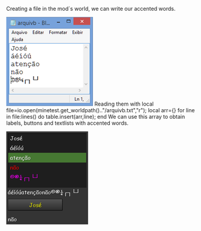 ﻿Creating a file in the mod´s world, we can write our accented words.
 
![alt text](https://raw.githubusercontent.com/jrlazz/lazzaccents/master/accent1.png)
Reading them with
local file=io.open(minetest.get_worldpath().."/arquivb.txt","r");
local arr={}
for line in file:lines() do
	table.insert(arr,line);
end
We can use this array to obtain labels, buttons and textlists with accented words.

![alt text](https://raw.githubusercontent.com/jrlazz/lazzaccents/master/accent2.png)
